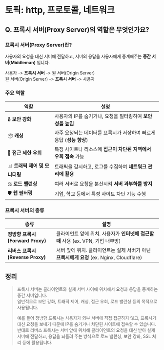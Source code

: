 # 토픽: http, 프로토콜, 네트워크

## Q. 프록시 서버(Proxy Server)의 역할은 무엇인가요?

### 프록시 서버(Proxy Server)란?

사용자의 요청을 대신 서버에 전달하고, 서버의 응답을 사용자에게 중계해주는 **중간 서버(Middleman)** 입니다.

사용자 -> **프록시 서버** -> 원 서버(Origin Server)  
원 서버(Origin Server) -> **프록시 서버** -> 사용자

### 주요 역할

| 역할                           | 설명                                                                 |
| ------------------------------ | -------------------------------------------------------------------- |
| 🔒 **보안 강화**               | 사용자의 IP를 숨기거나, 요청을 필터링하여 **보안성을 높임**          |
| 📦 **캐싱**                    | 자주 요청되는 데이터를 프록시가 저장하여 빠르게 응답 (**성능 향상**) |
| 🚫 **접근 제한 우회**          | 특정 사이트나 리소스에 **접근이 차단된 지역에서 우회 접속** 가능     |
| 📊 **트래픽 제어 및 모니터링** | 트래픽을 감시하고, 로그를 수집하여 **네트워크 관리에 활용**          |
| ⚖️ **로드 밸런싱**             | 여러 서버로 요청을 분산시켜 **서버 과부하를 방지**                   |
| 🛡️ **웹 필터링**               | 기업, 학교 등에서 특정 사이트 차단 기능 수행                         |

### 프록시 서버의 종류

| 종류                              | 설명                                                                                      |
| --------------------------------- | ----------------------------------------------------------------------------------------- |
| **정방향 프록시 (Forward Proxy)** | 클라이언트 앞에 위치. 사용자가 **인터넷에 접근할 때** 사용 (ex. VPN, 기업 내부망)         |
| **리버스 프록시 (Reverse Proxy)** | 서버 앞에 위치. 클라이언트는 실제 서버가 아닌 **프록시에게 요청** (ex. Nginx, Cloudflare) |

## 정리

> 프록시 서버는 클라이언트와 실제 서버 사이에 위치해서 요청과 응답을 중계하는 중간 서버입니다.  
> 일반적으로 보안 강화, 트래픽 제어, 캐싱, 접근 우회, 로드 밸런싱 등의 목적으로 사용됩니다.
>
> 예를 들어 정방향 프록시는 사용자가 외부 서버에 직접 접근하지 않고, 프록시가 대신 요청을 보내기 때문에 IP를 숨기거나 차단된 사이트에 접속할 수 있습니다.  
> 반대로 리버스 프록시는 서버 앞에 위치해 클라이언트의 요청을 대신 받아 실제 서버에 전달하고, 응답을 되돌려 주는 방식으로 로드 밸런싱, 보안 강화, SSL 처리 등에 활용됩니다.
